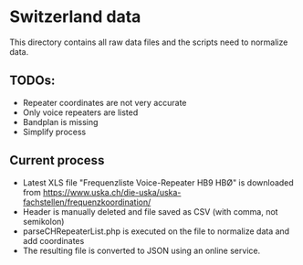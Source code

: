 # Switzerland data
This directory contains all raw data files and the scripts need to normalize
data.

## TODOs:
- Repeater coordinates are not very accurate
- Only voice repeaters are listed
- Bandplan is missing
- Simplify process

## Current process
- Latest XLS file "Frequenzliste Voice-Repeater HB9 HBØ" is downloaded from
  https://www.uska.ch/die-uska/uska-fachstellen/frequenzkoordination/
- Header is manually deleted and file saved as CSV (with comma, not semikolon)
- parseCHRepeaterList.php is executed on the file to normalize data and add coordinates
- The resulting file is converted to JSON using an online service.
